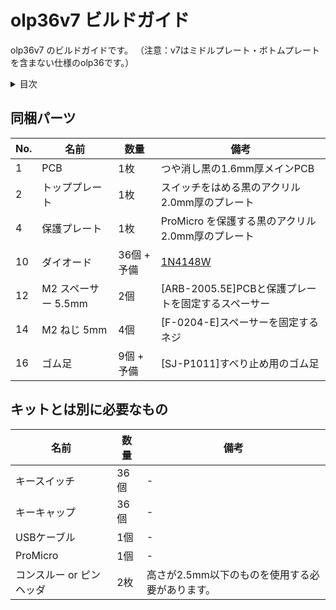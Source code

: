# olp36v7 ビルドガイド

olp36v7 のビルドガイドです。
（注意：v7はミドルプレート・ボトムプレートを含まない仕様のolp36です。）

<details><summary>目次</summary><div>


<!-- vim-markdown-toc GFM -->

* [オプション](#オプション)
* [同梱パーツ](#同梱パーツ)
* [キットとは別に必要なもの](#キットとは別に必要なもの)
* [組み立て](#組み立て)
  * [1. ファームウェアの書き込み](#1-ファームウェアの書き込み)
  * [2. (オプション) PCB側面を黒くする](#2-オプション-pcb側面を黒くする)
  * [3. ダイオードのはんだ付け](#3-ダイオードのはんだ付け)
  * [4. PCBにトッププレートとスイッチを取り付ける](#4-pcbにトッププレートとスイッチを取り付ける)
  * [5. スイッチのはんだ付け](#5-スイッチのはんだ付け)
  * [6. 保護プレートをネジ止めする](#6-保護プレートをネジ止めする)
  * [7. ゴム足を取り付ける](#7-ゴム足を取り付ける)
  * [8. キーキャップを取り付ける](#8-キーキャップを取り付ける)
  * [9. キーマップを変更する](#9-キーマップを変更する)
* [最後に](#最後に)

<!-- vim-markdown-toc -->

</div></details>


## 同梱パーツ

| No. | 名前                           | 数量        | 備考                                                                                                                                                                          |
|-----|--------------------------------|-------------|-------------------------------------------------------------------------------------------------------------------------------------------------------------------------------|
| 1   | PCB                            | 1枚         | つや消し黒の1.6mm厚メインPCB                                                                                                                                                                     |
| 2   | トッププレート                 | 1枚         | スイッチをはめる黒のアクリル2.0mm厚のプレート                                                                                                                                                   |
| 4   | 保護プレート          | 1枚         | ProMicro を保護する黒のアクリル2.0mm厚のプレート                                                                        |
| 10  | ダイオード                     | 36個 + 予備 | [1N4148W](https://shop.yushakobo.jp/collections/all-keyboard-parts/products/a0800di-02-100)                                                                                   |
| 12  | M2 スペーサー 5.5mm   | 2個        | [ARB-2005.5E]PCBと保護プレートを固定するスペーサー                                                                                                                      |
| 14  | M2 ねじ 5mm                    | 4個 | [F-0204-E]スペーサーを固定するネジ                                                                                                                                                      |                                                                                           |
| 16  | ゴム足                         | 9個 + 予備 | [SJ-P1011]すべり止め用のゴム足                                                                                                                                                          |

## キットとは別に必要なもの

| 名前                     | 数量 | 備考 |
|--------------------------|------|------|
| キースイッチ             | 36個 | -    |
| キーキャップ             | 36個 | -    |
| USBケーブル              | 1個  | -    |
| ProMicro                 | 1個  | -    |
| コンスルー or ピンヘッダ | 2枚  | 高さが2.5mm以下のものを使用する必要があります。    |
